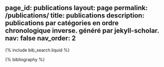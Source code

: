 page_id: publications
layout: page
permalink: /publications/
title: publications
description: publications par catégories en ordre chronologique inverse. généré par jekyll-scholar.
nav: false
nav_order: 2
---

<!-- _pages/publications.md -->

<!-- Bibsearch Feature -->

{% include bib_search.liquid %}

<div class="publications">

{% bibliography %}

</div>